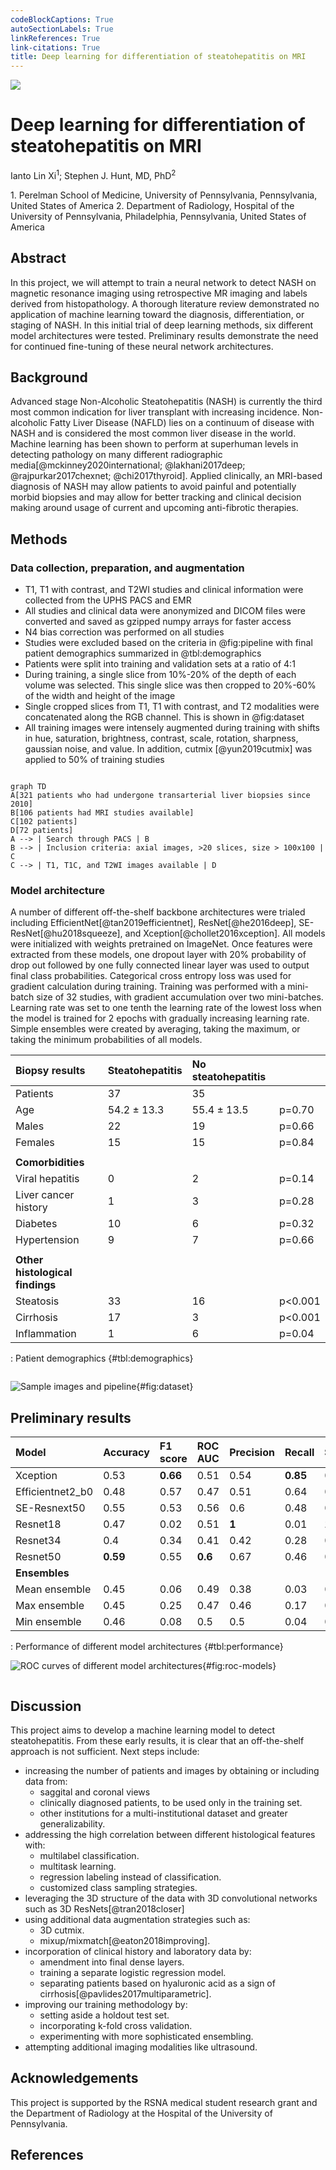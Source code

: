 ```yaml
---
codeBlockCaptions: True
autoSectionLabels: True
linkReferences: True
link-citations: True
title: Deep learning for differentiation of steatohepatitis on MRI
---
```


<div id="wrapper">

<div id="header">

![](assets/perelman-logo.svg)

<div id="special">

<h1>Deep learning for differentiation of steatohepatitis on MRI</h1>

<p>
Ianto Lin Xi<sup>1</sup>;
Stephen J. Hunt, MD, PhD<sup>2</sup>
</p>

<div class="small">
1. Perelman School of Medicine, University of Pennsylvania, Pennsylvania, United States of America
2. Department of Radiology, Hospital of the University of Pennsylvania, Philadelphia, Pennsylvania, United States of America
</div>


</div>
</div>

<div id="columns">
<div class="column">

## Abstract

In this project, we will attempt to train a neural network to detect NASH on magnetic resonance imaging using retrospective MR imaging and labels derived from histopathology. A thorough literature review demonstrated no application of machine learning toward the diagnosis, differentiation, or staging of NASH. In this initial trial of deep learning methods, six different model architectures were tested. Preliminary results demonstrate the need for continued fine-tuning of these neural network architectures.

## Background

Advanced stage Non-Alcoholic Steatohepatitis (NASH) is currently the third most common indication for liver transplant with increasing incidence. Non-alcoholic Fatty Liver Disease (NAFLD) lies on a continuum of disease with NASH and is considered the most common liver disease in the world. Machine learning has been shown to perform at superhuman levels in detecting pathology on many different radiographic media[@mckinney2020international; @lakhani2017deep; @rajpurkar2017chexnet; @chi2017thyroid]. Applied clinically, an MRI-based diagnosis of NASH may allow patients to avoid painful and potentially morbid biopsies and may allow for better tracking and clinical decision making around usage of current and upcoming anti-fibrotic therapies.

## Methods

### Data collection, preparation, and augmentation

- T1, T1 with contrast, and T2WI studies and clinical information were collected from the UPHS PACS and EMR
- All studies and clinical data were anonymized and DICOM files were converted and saved as gzipped numpy arrays for faster access
- N4 bias correction was performed on all studies
- Studies were excluded based on the criteria in @fig:pipeline with final patient demographics summarized in @tbl:demographics
- Patients were split into training and validation sets at a ratio of 4:1
- During training, a single slice from 10%-20% of the depth of each volume was selected. This single slice was then cropped to 20%-60% of the width and height of the image
- Single cropped slices from T1, T1 with contrast, and T2 modalities were concatenated along the RGB channel. This is shown in @fig:dataset
- All training images were intensely augmented during training with shifts in hue, saturation, brightness, contrast, scale, rotation, sharpness, gaussian noise, and value. In addition, cutmix [@yun2019cutmix] was applied to 50% of training studies

</div><div class="column">

```{.mermaid format=svg loc=assets theme=neutral width=800 caption="Patient inclusion pipeline" #fig:pipeline}
graph TD
A[321 patients who had undergone transarterial liver biopsies since 2010]
B[106 patients had MRI studies available]
C[102 patients]
D[72 patients]
A --> | Search through PACS | B
B --> | Inclusion criteria: axial images, >20 slices, size > 100x100 | C
C --> | T1, T1C, and T2WI images available | D
```

### Model architecture

A number of different off-the-shelf backbone architectures were trialed including EfficientNet[@tan2019efficientnet], ResNet[@he2016deep], SE-ResNet[@hu2018squeeze], and Xception[@chollet2016xception]. All models were initialized with weights pretrained on ImageNet. Once features were extracted from these models, one dropout layer with 20% probability of drop out followed by one fully connected linear layer was used to output final class probabilities. Categorical cross entropy loss was used for gradient calculation during training. Training was performed with a mini-batch size of 32 studies, with gradient accumulation over two mini-batches. Learning rate was set to one tenth the learning rate of the lowest loss when the model is trained for 2 epochs with gradually increasing learning rate. Simple ensembles were created by averaging, taking the maximum, or taking the minimum probabilities of all models.

| Biopsy results                  | Steatohepatitis | No steatohepatitis |                 |
| :---------------------          | :------------   | :------------      | :-------------- |
| Patients                        | 37              | 35                 |                 |
| Age                             | 54.2 ± 13.3     | 55.4 ± 13.5        | p=0.70          |
| Males                           | 22              | 19                 | p=0.66          |
| Females                         | 15              | 15                 | p=0.84          |
|                                 |                 |                    |                 |
| **Comorbidities**               |                 |                    |                 |
| Viral hepatitis                 | 0               | 2                  | p=0.14          |
| Liver cancer history            | 1               | 3                  | p=0.28          |
| Diabetes                        | 10              | 6                  | p=0.32          |
| Hypertension                    | 9               | 7                  | p=0.66          |
|                                 |                 |                    |                 |
| **Other histological findings** |                 |                    |                 |
| Steatosis                       | 33              | 16                 | p<0.001         |
| Cirrhosis                       | 17              | 3                  | p<0.001         |
| Inflammation                    | 1               | 6                  | p=0.04          |

: Patient demographics {#tbl:demographics}

</div><div class="column">

![Sample images and pipeline](assets/stacked-pipeline.svg){#fig:dataset}

## Preliminary results

| Model              | Accuracy     | F1 score     | ROC AUC     | Precision     | Recall     | Specificity     |
| :----------------- | :----------- | :----------- | :---------- | :------------ | :--------- | :-------------- |
| Xception           | 0.53         | **0.66**     | 0.51        | 0.54          | **0.85**   | 0.16            |
| Efficientnet2_b0   | 0.48         | 0.57         | 0.47        | 0.51          | 0.64       | 0.3             |
| SE-Resnext50       | 0.55         | 0.53         | 0.56        | 0.6           | 0.48       | 0.64            |
| Resnet18           | 0.47         | 0.02         | 0.51        | **1**         | 0.01       | **1**           |
| Resnet34           | 0.4          | 0.34         | 0.41        | 0.42          | 0.28       | 0.54            |
| Resnet50           | **0.59**     | 0.55         | **0.6**     | 0.67          | 0.46       | 0.73            |
| **Ensembles**      |              |              |             |               |            |                 |
| Mean ensemble      | 0.45         | 0.06         | 0.49        | 0.38          | 0.03       | 0.94            |
| Max ensemble       | 0.45         | 0.25         | 0.47        | 0.46          | 0.17       | 0.78            |
| Min ensemble       | 0.46         | 0.08         | 0.5         | 0.5           | 0.04       | 0.95            |

: Performance of different model architectures {#tbl:performance}

![ROC curves of different model architectures](assets/figures/n4-xception.n4-efficientnet2_b0.n4-se_resnet50.n4-resnet18.n4-resnet34.n4-resnet50/roc-curve.svg){#fig:roc-models}

</div><div class="column">

## Discussion

This project aims to develop a machine learning model to detect steatohepatitis. From these early results, it is clear that an off-the-shelf approach is not sufficient. Next steps include:

- increasing the number of patients and images by obtaining or including data from:
    - saggital and coronal views
    - clinically diagnosed patients, to be used only in the training set.
    - other institutions for a multi-institutional dataset and greater generalizability.
- addressing the high correlation between different histological features with:
    - multilabel classification.
    - multitask learning.
    - regression labeling instead of classification.
    - customized class sampling strategies.
- leveraging the 3D structure of the data with 3D convolutional networks such as 3D ResNets[@tran2018closer]
- using additional data augmentation strategies such as:
    - 3D cutmix.
    - mixup/mixmatch[@eaton2018improving].
- incorporation of clinical history and laboratory data by:
    - amendment into final dense layers.
    - training a separate logistic regression model.
    - separating patients based on hyaluronic acid as a sign of cirrhosis[@pavlides2017multiparametric].
- improving our training methodology by:
    - setting aside a holdout test set.
    - incorporating k-fold cross validation.
    - experimenting with more sophisticated ensembling.
- attempting additional imaging modalities like ultrasound.

## Acknowledgements

This project is supported by the RSNA medical student research grant and the Department of Radiology at the Hospital of the University of Pennsylvania.

<h2>References</h2>
<div id="refs"></div>

</div>
</div>
</div>
